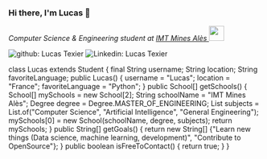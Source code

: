 ### Hi there, I'm Lucas 👋

<p><em>Computer Science & Engineering student at <a href="https://www.imt-mines-ales.fr/">IMT Mines Alès
</a><img src="https://media.giphy.com/media/WUlplcMpOCEmTGBtBW/giphy.gif" width="30"> 
</em></p>

![github: Lucas Texier](https://img.shields.io/badge/-Github-black?style=flat-square&logo=Github&logoColor=white&link=https://github.com/LucasTexier/LucasTexier/)
![Linkedin: Lucas Texier](https://img.shields.io/badge/-Lucas-blue?style=flat-square&logo=Linkedin&logoColor=white&link=https://www.linkedin.com/in/lucas-texier/)


class Lucas extends Student {
    final String username;
    String location;
    String favoriteLanguage;
    public Lucas() {
        username = "Lucas";
        location = "France";
        favoriteLanguage = "Python";
    }
    public School[] getSchools() {
        School[] mySchools = new School[2];
        String schoolName = "IMT Mines Alès";
        Degree degree = Degree.MASTER_OF_ENGINEERING;
        List<String> subjects = List.of("Computer Science", "Artificial Intelligence", "General Engineering");
        mySchools[0] = new School(schoolName, degree, subjects);
        return mySchools;
    }
    public String[] getGoals() {
        return new String[] {"Learn new things (Data science, machine learning, development)", "Contribute to OpenSource"};
    }
    public boolean isFreeToContact() {
        return true;
    }
}
